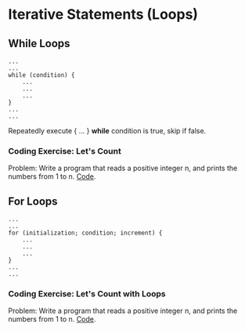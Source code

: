 # Iterative Statements (Loops)

## While Loops

    ...
    ...
    while (condition) {
        ...
        ...
        ...
    }
    ...
    ...

Repeatedly execute { ... } **while** condition is true, skip if false.

### Coding Exercise: Let's Count

Problem: Write a program that reads a positive integer n, and prints the numbers from 1 to n. [Code](https://github.com/saraaahh63/NYU-Tandon-Bridge-2021/blob/main/Week%204%20-%20Loops%20/C%2B%2B%20Exercises/count-while/main.cpp).

## For Loops

    ...
    ...
    for (initialization; condition; increment) {
        ...
        ...
        ...
    }
    ...
    ...

### Coding Exercise: Let's Count with Loops

Problem: Write a program that reads a positive integer n, and prints the numbers from 1 to n. [Code](https://github.com/saraaahh63/NYU-Tandon-Bridge-2021/blob/main/Week%204%20-%20Loops%20/C%2B%2B%20Exercises/count-for/main.cpp).
